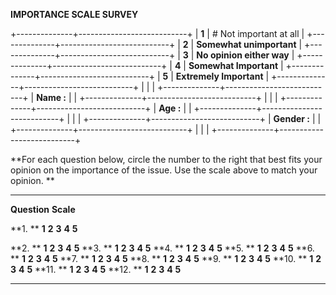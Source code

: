 **IMPORTANCE SCALE SURVEY**

+--------------+---------------------------+
| **1**        | # Not important at all    |
+--------------+---------------------------+
| **2**        | **Somewhat unimportant**  |
+--------------+---------------------------+
| **3**        | **No opinion either way** |
+--------------+---------------------------+
| **4**        | **Somewhat Important**    |
+--------------+---------------------------+
| **5**        | **Extremely Important**   |
+--------------+---------------------------+
|              |                           |
+--------------+---------------------------+
| **Name :**   |                           |
+--------------+---------------------------+
|              |                           |
+--------------+---------------------------+
| **Age :**    |                           |
+--------------+---------------------------+
|              |                           |
+--------------+---------------------------+
| **Gender :** |                           |
+--------------+---------------------------+
|              |                           |
+--------------+---------------------------+

**For each question below, circle the number to the right that best fits
your opinion on the importance of the issue. Use the scale above to
match your opinion. **

  -------------- ----------- ------- ------- ------- -------
  **Question**   **Scale**                           
                                                     
  **1. **        **1**       **2**   **3**   **4**   **5**
                                                     
  **2. **        **1**       **2**   **3**   **4**   **5**
  **3. **        **1**       **2**   **3**   **4**   **5**
  **4. **        **1**       **2**   **3**   **4**   **5**
  **5. **        **1**       **2**   **3**   **4**   **5**
  **6. **        **1**       **2**   **3**   **4**   **5**
  **7. **        **1**       **2**   **3**   **4**   **5**
  **8. **        **1**       **2**   **3**   **4**   **5**
  **9. **        **1**       **2**   **3**   **4**   **5**
  **10. **       **1**       **2**   **3**   **4**   **5**
  **11. **       **1**       **2**   **3**   **4**   **5**
  **12. **       **1**       **2**   **3**   **4**   **5**
                                                     
  -------------- ----------- ------- ------- ------- -------
